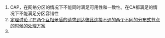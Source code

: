 1. CAP，在网络分区的情况下不能同时满足可用性和一致性。在CA都满足的情况下不能满足分区容错性    
2. [定理讨论了在两个互相矛盾的请求到达彼此连接不通的两个不同的分布式节点的时候的处理方案](https://zh.wikipedia.org/wiki/CAP%E5%AE%9A%E7%90%86)    
2. 

